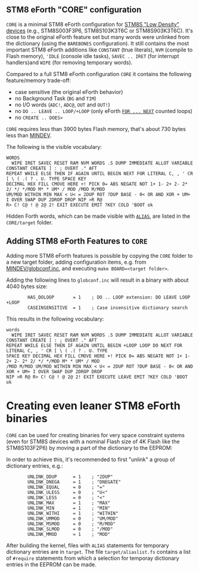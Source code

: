 ## STM8 eForth "CORE" configuration

`CORE` is a minimal STM8 eForth configuration for [STM8S "Low Density" devices](https://github.com/TG9541/stm8ef/wiki/STM8-Low-Density-Devices#stm8s-low-density-devices) (e.g., STM8S003F3P6, STM8S103K3T6C or STM8S903K3T6C). It's close to the original eForth feature set but many words were unlinked from the dictionary (using the `BAREBONES` configuration). It still contains the most important STM8 eForth additions like `CONSTANT` (true literals), `NVM` (compile to Flash memory), `'IDLE` (console idle tasks), `SAVEC .. IRET` (for interrupt handlers)and `WIPE` (for removing temporary words).

Compared to a full STM8 eForth configuration `CORE` it contains the following feature/memory trade-off:

* case sensitive (the original eForth behavior)
* no Background Task (`BG` and `TIM`)
* no I/O words (`ADC!`, `ADC@`, `OUT` and `OUT!`)
* no `DO .. LEAVE .. LOOP/+LOOP` (only eForth [`FOR ... NEXT`](https://github.com/TG9541/stm8ef/wiki/eForth-FOR-..-NEXT) counted loops)
* no `CREATE .. DOES>`

`CORE` requires less than 3900 bytes Flash memory, that's about 730 bytes less than [MINDEV](https://github.com/TG9541/stm8ef/tree/master/MINDEV).

The following is the visible vocabulary:

```Forth
WORDS
  WIPE IRET SAVEC RESET RAM NVM WORDS .S DUMP IMMEDIATE ALLOT VARIABLE CONSTANT CREATE ] : ; OVERT ." AFT
REPEAT WHILE ELSE THEN IF AGAIN UNTIL BEGIN NEXT FOR LITERAL C, , ' CR [ \ ( .( ? . U. TYPE SPACE KEY
DECIMAL HEX FILL CMOVE HERE +! PICK 0= ABS NEGATE NOT 1+ 1- 2+ 2- 2* 2/ */ */MOD M* * UM* / MOD /MOD M/MOD
UM/MOD WITHIN MIN MAX < U< = 2DUP ROT ?DUP BASE - 0< OR AND XOR + UM+ I OVER SWAP DUP 2DROP DROP NIP >R R@
R> C! C@ ! @ 2@ 2! EXIT EXECUTE EMIT ?KEY COLD 'BOOT ok
```

Hidden Forth words, which can be made visible with [`ALIAS`](https://github.com/TG9541/stm8ef/wiki/STM8-eForth-Alias-Words), are listed in the `CORE/target` folder.

## Adding STM8 eForth Features to `CORE`

Adding more STM8 eForth features is possible by copying the `CORE` folder to a new target folder, adding configuration items, e.g. from [MINDEV/globconf.inc](https://github.com/TG9541/stm8ef/blob/master/MINDEV/globconf.inc), and executing `make BOARD=<target folder>`.

Adding the following lines to `globconf.inc` will result in a binary with about 4040 bytes size:

```
        HAS_DOLOOP       = 1    ; DO .. LOOP extension: DO LEAVE LOOP +LOOP
        CASEINSENSITIVE  = 1    ; Case insensitive dictionary search
```

This results in the following vocabulary:

```Forth
words
  WIPE IRET SAVEC RESET RAM NVM WORDS .S DUMP IMMEDIATE ALLOT VARIABLE CONSTANT CREATE ] : ; OVERT ." AFT
REPEAT WHILE ELSE THEN IF AGAIN UNTIL BEGIN +LOOP LOOP DO NEXT FOR LITERAL C, , ' CR [ \ ( .( ? . U. TYPE
SPACE KEY DECIMAL HEX FILL CMOVE HERE +! PICK 0= ABS NEGATE NOT 1+ 1- 2+ 2- 2* 2/ */ */MOD M* * UM* / MOD
/MOD M/MOD UM/MOD WITHIN MIN MAX < U< = 2DUP ROT ?DUP BASE - 0< OR AND XOR + UM+ I OVER SWAP DUP 2DROP DROP
NIP >R R@ R> C! C@ ! @ 2@ 2! EXIT EXECUTE LEAVE EMIT ?KEY COLD 'BOOT ok
```

# Creating even leaner STM8 eForth binaries

`CORE` can be used for creating binaries for very space constraint systems (even for STM8S devices with a nominal Flash size of 4K Flash like the STM8S103F2P6) by moving a part of the dictionary to the EEPROM:

In order to achieve this, it's recommended to first "unlink" a group of dictionary entries, e.g.:

```
        UNLINK_DDUP      = 1    ; "2DUP"
        UNLINK_DNEGA     = 1    ; "DNEGATE"
        UNLINK_EQUAL     = 0    ; "="
        UNLINK_ULESS     = 0    ; "U<"
        UNLINK_LESS      = 0    ; "<"
        UNLINK_MAX       = 1    ; "MAX"
        UNLINK_MIN       = 1    ; "MIN"
        UNLINK_WITHI     = 1    ; "WITHIN"
        UNLINK_UMMOD     = 0    ; "UM/MOD"
        UNLINK_MSMOD     = 0    ; "M/MOD"
        UNLINK_SLMOD     = 0    ; "/MOD"
        UNLINK_MMOD      = 1    ; "MOD"

```

After building the kernel, files with `ALIAS` statements for temporary dictionary entries are in `target`. The file `target/aliaslist.fs` contains a list of `#require` statements from which a selection for temporay dictionary entries in the EEPROM can be made.
